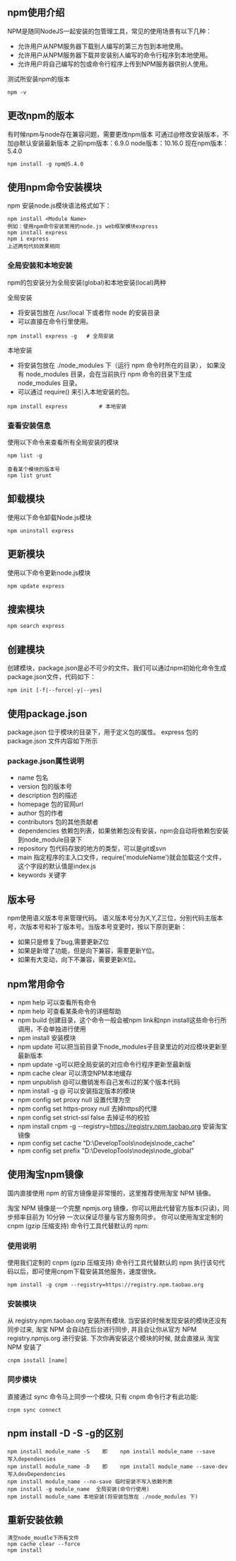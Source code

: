 ## npm使用介绍

NPM是随同NodeJS一起安装的包管理工具，常见的使用场景有以下几种：
* 允许用户从NPM服务器下载别人编写的第三方包到本地使用。
* 允许用户从NPM服务器下载并安装别人编写的命令行程序到本地使用。
* 允许用户将自己编写的包或命令行程序上传到NPM服务器供别人使用。

测试所安装npm的版本
````
npm -v
````

## 更改npm的版本
有时候npm与node存在兼容问题，需要更改npm版本
可通过@修改安装版本，不加@默认安装最新版本
之前npm版本：6.9.0  node版本：10.16.0
现在npm版本：5.4.0
````
npm install -g npm@5.4.0
````

## 使用npm命令安装模块
npm 安装node.js模块语法格式如下：
````
npm install <Module Name>
例如：使用npm命令安装常用的node.js web框架模块express
npm install express
npm i express 
上述两句代码效果相同
````

### 全局安装和本地安装
npm的包安装分为全局安装(global)和本地安装(local)两种

全局安装
- 将安装包放在 /usr/local 下或者你 node 的安装目录
- 可以直接在命令行里使用。
````
npm install express -g   # 全局安装
````
本地安装
- 将安装包放在 ./node_modules 下（运行 npm 命令时所在的目录），
如果没有 node_modules 目录，会在当前执行 npm 命令的目录下生成 node_modules 目录。
- 可以通过 require() 来引入本地安装的包。
````
npm install express          # 本地安装
````

### 查看安装信息
使用以下命令来查看所有全局安装的模块
````
npm list -g

查看某个模块的版本号
npm list grunt
````
## 卸载模块
使用以下命令卸载Node.js模块

````
npm uninstall express
````

## 更新模块
使用以下命令更新node.js模块
````
npm update express
````
## 搜索模块
````
npm search express
````
## 创建模块
创建模块，package.json是必不可少的文件。我们可以通过npm初始化命令生成package.json文件，代码如下：
````
npm init [-f|--force|-y|--yes]
````

## 使用package.json
package.json 位于模块的目录下，用于定义包的属性。 express 包的 package.json 文件内容如下所示

### package.json属性说明

+ name 包名
+ version 包的版本号
+ description 包的描述
+ homepage 包的官网url
+ author 包的作者
+ contributors 包的其他贡献者
+ dependencies 依赖包列表，如果依赖包没有安装，npm会自动将依赖包安装到node_module目录下
+ repository 包代码存放的地方的类型，可以是git或svn
+ main 指定程序的主入口文件，require('moduleName')就会加载这个文件，这个字段的默认值是index.js
+ keywords 关键字


## 版本号
npm使用语义版本号来管理代码。
语义版本号分为X,Y,Z三位，分别代码主版本号，次版本号和补丁版本号。当版本号变更时，按以下原则更新：
+ 如果只是修复了bug,需要更新Z位
+ 如果是新增了功能，但是向下兼容，需要更新Y位。
+ 如果有大变动，向下不兼容，需要更新X位。

## npm常用命令
+ npm help 可以查看所有命令
+ npm help <command> 可查看某条命令的详细帮助
+ npm build 创建目录，这个命令一般会被npm link和npn install这些命令行所调用，不会单独进行使用
+ npm install <package> 安装模块
+ npm update <package>可以把当前目录下node_modules子目录里边的对应模块更新至最新版本
+ npm update <package> -g可以把全局安装的对应命令行程序更新至最新版
+ npm cache clear 可以清空NPM本地缓存
+ npm unpublish <package>@<version>可以撤销发布自己发布过的某个版本代码
+ npm install -g <package>@<version> 可以安装指定版本的模块
+ npm config set proxy null 设置代理为空
+ npm config set https-proxy null 去掉https的代理
+ npm config set strict-ssl false 去掉证书的校验
+ npm install cnpm -g --registry=https://registry.npm.taobao.org 安装淘宝镜像
+ npm config set cache "D:\DevelopTools\nodejs\node_cache"
+ npm config set prefix "D:\DevelopTools\nodejs\node_global"

## 使用淘宝npm镜像
国内直接使用 npm 的官方镜像是非常慢的，这里推荐使用淘宝 NPM 镜像。

淘宝 NPM 镜像是一个完整 npmjs.org 镜像，你可以用此代替官方版本(只读)，同步频率目前为 10分钟 一次以保证尽量与官方服务同步。
你可以使用淘宝定制的 cnpm (gzip 压缩支持) 命令行工具代替默认的 npm:
### 使用说明
使用我们定制的 cnpm (gzip 压缩支持) 命令行工具代替默认的 npm
执行该句代码以后，即可使用cnpm下载安装其他服务，速度很快。
````
npm install -g cnpm --registry=https://registry.npm.taobao.org
````

### 安装模块
从 registry.npm.taobao.org 安装所有模块. 当安装的时候发现安装的模块还没有同步过来, 淘宝 NPM 会自动在后台进行同步,
 并且会让你从官方 NPM registry.npmjs.org 进行安装. 下次你再安装这个模块的时候, 就会直接从 淘宝 NPM 安装了
````
cnpm install [name]
````
### 同步模块
直接通过 sync 命令马上同步一个模块, 只有 cnpm 命令行才有此功能:
````
cnpm sync connect
````


## npm install -D -S -g的区别
````
npm install module_name -S    即    npm install module_name --save    写入dependencies
npm install module_name -D    即    npm install module_name --save-dev 写入devDependencies
npm install module_name --no-save 临时安装不写入依赖列表
npm install -g module_name  全局安装(命令行使用)
npm install module_name 本地安装(将安装包放在 ./node_modules 下)
````
## 重新安装依赖
````
清空node_moudle下所有文件
npm cache clear --force
npm install
````
